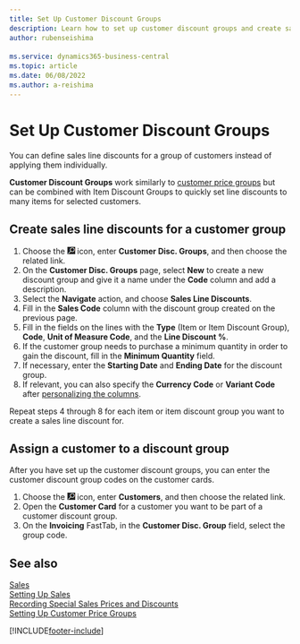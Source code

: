 ```yaml
---
title: Set Up Customer Discount Groups
description: Learn how to set up customer discount groups and create sales line discounts for those groups.
author: rubenseishima

ms.service: dynamics365-business-central
ms.topic: article
ms.date: 06/08/2022
ms.author: a-reishima
---
```

# Set Up Customer Discount Groups

You can define sales line discounts for a group of customers instead of applying them individually.

**Customer Discount Groups** work similarly to [customer price groups](sales-how-to-set-up-customer-price-groups.md) but can be combined with Item Discount Groups to quickly set line discounts to many items for selected customers.

## Create sales line discounts for a customer group

1. Choose the ![Lightbulb that opens the Tell Me feature 1.](media/ui-search/search_small.png "Tell me what you want to do") icon, enter **Customer Disc. Groups**, and then choose the related link.
2. On the **Customer Disc. Groups** page, select **New** to create a new discount group and give it a name under the **Code** column and add a description.
3. Select the **Navigate** action, and choose **Sales Line Discounts**.
4. Fill in the **Sales Code** column with the discount group created on the previous page.
5. Fill in the fields on the lines with the **Type** (Item or Item Discount Group), **Code**, **Unit of Measure Code**, and the **Line Discount %**.
6. If the customer group needs to purchase a minimum quantity in order to gain the discount, fill in the **Minimum Quantity** field.
7. If necessary, enter the **Starting Date** and **Ending Date** for the discount group.
8. If relevant, you can also specify the **Currency Code** or **Variant Code** after [personalizing the columns](ui-personalization-user.md).

Repeat steps 4 through 8 for each item or item discount group you want to create a sales line discount for.

## Assign a customer to a discount group

After you have set up the customer discount groups, you can enter the customer discount group codes on the customer cards.

1. Choose the ![Lightbulb that opens the Tell Me feature 1.](media/ui-search/search_small.png "Tell me what you want to do") icon, enter **Customers**, and then choose the related link.
2. Open the **Customer Card** for a customer you want to be part of a customer discount group.
3. On the **Invoicing** FastTab, in the **Customer Disc. Group** field, select the group code.

## See also

[Sales](sales-manage-sales.md)  
[Setting Up Sales](sales-setup-sales.md)  
[Recording Special Sales Prices and Discounts](sales-how-record-sales-price-discount-payment-agreements.md)  
[Setting Up Customer Price Groups](sales-how-to-set-up-customer-price-groups.md)  

[!INCLUDE[footer-include](includes/footer-banner.md)]
